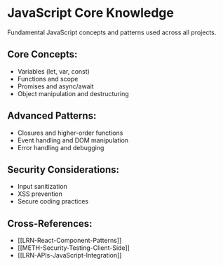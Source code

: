 # JavaScript Core Knowledge

Fundamental JavaScript concepts and patterns used across all projects.

## Core Concepts:
- Variables (let, var, const)
- Functions and scope
- Promises and async/await
- Object manipulation and destructuring

## Advanced Patterns:
- Closures and higher-order functions
- Event handling and DOM manipulation
- Error handling and debugging

## Security Considerations:
- Input sanitization
- XSS prevention
- Secure coding practices

## Cross-References:
- [[LRN-React-Component-Patterns]]
- [[METH-Security-Testing-Client-Side]]
- [[LRN-APIs-JavaScript-Integration]]